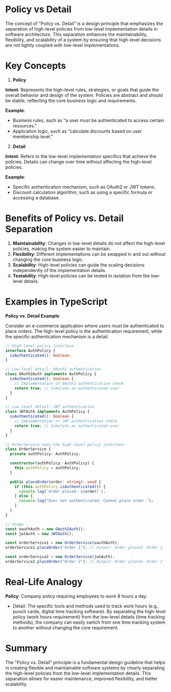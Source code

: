 # Policy vs Detail

The concept of "Policy vs. Detail" is a design principle that emphasizes the separation of high-level policies from low-level implementation details in software architecture. This separation enhances the maintainability, flexibility, and scalability of a system by ensuring that high-level decisions are not tightly coupled with low-level implementations.

# Key Concepts

1. **Policy**

**Intent**: Represents the high-level rules, strategies, or goals that guide the overall behavior and design of the system. Policies are abstract and should be stable, reflecting the core business logic and requirements.

**Example**:

- Business rules, such as "a user must be authenticated to access certain resources."
- Application logic, such as "calculate discounts based on user membership level."

2. **Detail**

**Intent**: Refers to the low-level implementation specifics that achieve the policies. Details can change over time without affecting the high-level policies.

**Example**:

- Specific authentication mechanism, such as OAuth2 or JWT tokens.
- Discount calculation algorithm, such as using a specific formula or accessing a database.

# Benefits of Policy vs. Detail Separation

1. **Maintainability**: Changes in low-level details do not affect the high-level policies, making the system easier to maintain.
2. **Flexibility**: Different implementations can be swapped in and out without changing the core business logic.
3. **Scalability**: High-level policies can guide the scaling decisions independently of the implementation details.
4. **Testability**: High-level policies can be tested in isolation from the low-level details.

# Examples in TypeScript

**Policy vs. Detail Example**

Consider an e-commerce application where users must be authenticated to place orders. The high-level policy is the authentication requirement, while the specific authentication mechanism is a detail.

```typescript
// High-level policy interface
interface AuthPolicy {
  isAuthenticated(): boolean;
}

// Low-level detail: OAuth2 authentication
class OAuth2Auth implements AuthPolicy {
  isAuthenticated(): boolean {
    // Implementation of OAuth2 authentication check
    return true; // Simulate an authenticated user
  }
}

// Low-level detail: JWT authentication
class JWTAuth implements AuthPolicy {
  isAuthenticated(): boolean {
    // Implementation of JWT authentication check
    return true; // Simulate an authenticated user
  }
}

// OrderService uses the high-level policy interface
class OrderService {
  private authPolicy: AuthPolicy;

  constructor(authPolicy: AuthPolicy) {
    this.authPolicy = authPolicy;
  }

  public placeOrder(order: string): void {
    if (this.authPolicy.isAuthenticated()) {
      console.log(`Order placed: ${order}`);
    } else {
      console.log("User not authenticated. Cannot place order.");
    }
  }
}

// Usage
const oauthAuth = new OAuth2Auth();
const jwtAuth = new JWTAuth();

const orderService1 = new OrderService(oauthAuth);
orderService1.placeOrder("Order 1"); // Output: Order placed: Order 1

const orderService2 = new OrderService(jwtAuth);
orderService2.placeOrder("Order 2"); // Output: Order placed: Order 2
```

# Real-Life Analogy

**Policy**: Company policy requiring employees to work 8 hours a day.

- Detail: The specific tools and methods used to track work hours (e.g., punch cards, digital time tracking software).
  By separating the high-level policy (work hours requirement) from the low-level details (time tracking methods), the company can easily switch from one time tracking system to another without changing the core requirement.

# Summary

The "Policy vs. Detail" principle is a fundamental design guideline that helps in creating flexible and maintainable software systems by clearly separating the high-level policies from the low-level implementation details. This separation allows for easier maintenance, improved flexibility, and better scalability.
